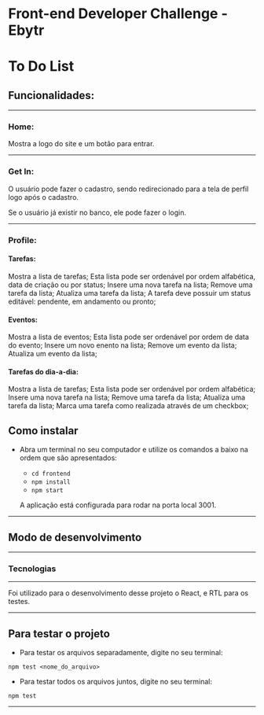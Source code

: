# Front-end Developer Challenge - Ebytr
# To Do List

## Funcionalidades:

---

### Home:

Mostra a logo do site e um botão para entrar.

---

### Get In:

O usuário pode fazer o cadastro, sendo redirecionado para a tela de perfil logo após o cadastro.

Se o usuário já existir no banco, ele pode fazer o login.

---

### Profile:

#### Tarefas:

Mostra a lista de tarefas;
Esta lista pode ser ordenável por ordem alfabética, data de criação ou por status;
Insere uma nova tarefa na lista;
Remove uma tarefa da lista;
Atualiza uma tarefa da lista;
A tarefa deve possuir um status editável: pendente, em andamento ou pronto;

#### Eventos:

Mostra a lista de eventos;
Esta lista pode ser ordenável por ordem de data do evento;
Insere um novo enento na lista;
Remove um evento da lista;
Atualiza um evento da lista;

#### Tarefas do dia-a-dia:

Mostra a lista de tarefas;
Esta lista pode ser ordenável por ordem alfabética;
Insere uma nova tarefa na lista;
Remove uma tarefa da lista;
Atualiza uma tarefa da lista;
Marca uma tarefa como realizada através de um checkbox;


## Como instalar

* Abra um terminal no seu computador e utilize os comandos a baixo na ordem que são apresentados:

  * `cd frontend`
  * `npm install`
  * `npm start`

  A aplicação está configurada para rodar na porta local 3001.

---

## Modo de desenvolvimento

---

### Tecnologias

---

Foi utilizado para o desenvolvimento desse projeto o React, e RTL para os testes.

---

## Para testar o projeto

- Para testar os arquivos separadamente, digite no seu terminal:

`npm test <nome_do_arquivo>`

- Para testar todos os arquivos juntos, digite no seu terminal:

`npm test`

---